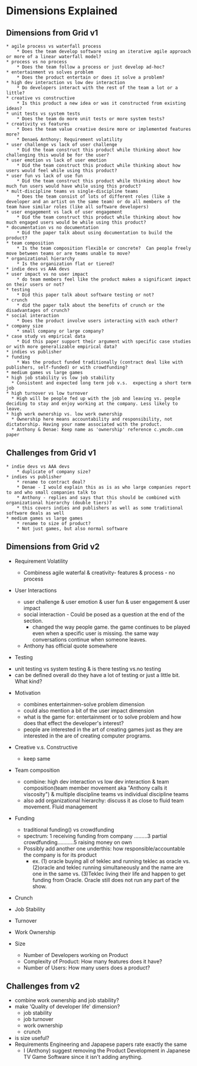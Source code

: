 Dimensions Explained
===

## Dimensions from Grid v1
    * agile process vs waterfall process
        * Does the team develop software using an iterative agile approach or more of a linear waterfall model?
    * process vs no process
        * Does the team follow a process or just develop ad-hoc?
    * entertainment vs solves problem
        * Does the product entertain or does it solve a problem?
    * high dev interaction vs low dev interaction
        * Do developers interact with the rest of the team a lot or a little?
    * creative vs constructive
        * Is this product a new idea or was it constructed from existing ideas?
    * unit tests vs system tests
        * Does the team do more unit tests or more system tests?
    * creativity vs features
        * Does the team value creative desire more or implemented features more?
        * Denae& Anthony: Requirement volatility
    * user challenge vs lack of user challenge
        * Did the team construct this product while thinking about how challenging this would be for the user?
    * user emotion vs lack of user emotion
        * Did the team construct this product while thinking about how users would feel while using this product?
    * user fun vs lack of use fun
        * Did the team construct this product while thinking about how much fun users would have while using this product?
    * mult-discipline teams vs single-discipline teams
        * Does the team consist of lots of different roles (like a developer and an artist on the same team) or do all members of the team have similar roles (like all software developers)
    * user engagement vs lack of user engagement
        * Did the team construct this product while thinking about how much engaged users would be while using this product?
    * documentation vs no documentation
        * Did the paper talk about using documentation to build the product?
    * team composition
        * Is the team composition flexible or concrete?  Can people freely move between teams or are teams unable to move?
    * organizational hierarchy
        * Is the organization flat or tiered?
    * indie devs vs AAA devs
    * user impact vs no user impact
        * do team members feel like the product makes a significant impact on their users or not?
    * testing
        * Did this paper talk about software testing or not?
    * crunch
        * did the paper talk about the benefits of crunch or the disadvantages of crunch?
    * social interaction
        * Does the product involve users interacting with each other?
    * company size
        * small company or large company?
    * case study vs empirical data
        * Did this paper support their argument with specific case studies or with more generalizable empirical data?
    * indies vs publisher
    * funding
        * Was the product funded traditionally (contract deal like with publishers, self-funded) or with crowdfunding?
    * medium games vs large games
    * high job stability vs low job stability
      * Consistent and expected long term job v.s.  expecting a short term job
    * high turnover vs low turnover
      * High will be people fed up with the job and leaving vs. people deciding to stay and enjoy working at the company. Less likely to leave.
    * high work ownership vs. low work ownership
      * Ownership here means accountability and responsibility, not dictatorship. Having your name associated with the product.
      * Anthony & Denae: Keep name as 'ownership' reference c.ymcdn.com paper

## Challenges from Grid v1

    * indie devs vs AAA devs
        * duplicate of company size?
    * indies vs publisher
        * rename to contract deal?
        * Denae - I would explain this as is as who large companies report to and who small companies talk to
        * Anthony - replies and says that this should be combined with organizational hierarchy (double tiers)?
        * this covers indies and publishers as well as some traditional software deals as well
    * medium games vs large games
        * rename to size of product?
        * Not just games, but also normal software

## Dimensions from Grid v2

* Requirement Volatility
   - Combiness agile waterfal & creativity- features & process - no process
   
* User Interactions
   - user challenge & user emotion & user fun & user engagement & user impact
   - social interaction - Could be posed as a question at the end of the section.
      - changed the way people game. the game continues to be played even when a specific user is missing. the same way conversations continue when someone leaves.
   - Anthony has official quote somewhere
   
* Testing
 - unit testing vs system testing & is there testing vs.no testing
 - can be defined overall do they have a lot of testing or just a little bit. What kind?
 
* Motivation
   - combines entertainmen-solve problem dimension
   - could also mention a bit of the user impact dimension
   - what is the game for: entertainment or to solve problem and how does that effect the developer's interest?
   - people are interested in the art of creating games just as they are interested in the are of creating computer programs.
   
* Creative v.s. Constructive
   - keep same

* Team composition
   - combine: high dev interaction vs low dev interaction  & team composition(team member movement aka "Anthony calls it viscosity") & multiple discipline teams vs individual discipline teams
   - also add organizational hierarchy: discuss it as close to fluid team movement. Fluid management

* Funding
   - traditional funding() vs crowdfunding
   - spectrum: 1 receiving funding from company .........3 partial crowdfunding...........5 raising money on own
   - Possibly add another one underthis: how responsible/accountable the company is for its product
      - ex. (1) oracle buying all of teklec and running teklec as oracle vs. (2)oracle and teklec running simultaneously and the name are one in the same vs. (3)Teklec living their life and happen to get funding from Oracle. Oracle still does not run any part of the show.
   
* Crunch
   
* Job Stability
   
* Turnover
   
* Work Ownership

* Size
   -  Number of Developers working on Product 
   -  Complexity of Product: How many features does it have?
   -  Number of Users: How many users does a product?

## Challenges from v2

* combine work ownership and job stability?
* make 'Quality of developer life' dimension?
    - job stability
    - job turnover
    - work ownership
    - crunch
* is size useful?
* Requirements Engineering and Japapese papers rate exactly the same
    - I (Anthony) suggest removing the Product Development in Japanese TV Game Software since it isn't adding anything.
